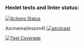 ### Hexlet tests and linter status:
[![Actions Status](https://github.com/WisdomQuest/frontend-project-46/actions/workflows/hexlet-check.yml/badge.svg)](https://github.com/WisdomQuest/frontend-project-46/actions)

Ascinema(lesson4)
[![asciicast](https://asciinema.org/a/wHepNLn0QNSfYXf9OyHoPT4HJ.svg)](https://asciinema.org/a/wHepNLn0QNSfYXf9OyHoPT4HJ)

[![Test Coverage](https://api.codeclimate.com/v1/badges/b3483509ed87517cea27/test_coverage)](https://codeclimate.com/github/WisdomQuest/frontend-project-46/test_coverage)